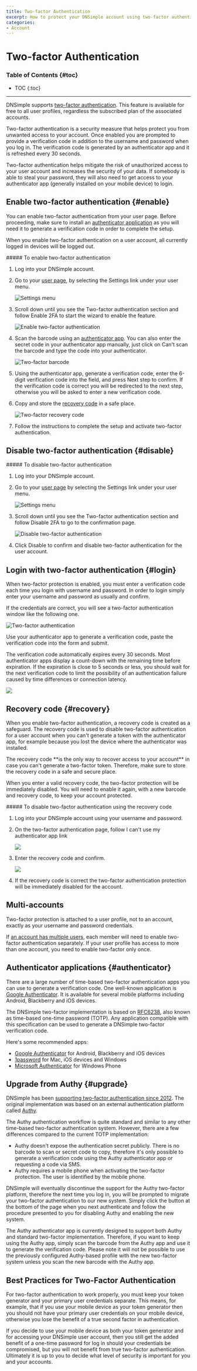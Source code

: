 ```yaml
---
title: Two-factor Authentication
excerpt: How to protect your DNSimple account using two-factor authentication.
categories:
- Account
---
```


# Two-factor Authentication

### Table of Contents {#toc}

* TOC
{:toc}

---

DNSimple supports [two-factor authentication](https://en.wikipedia.org/wiki/Two-factor_authentication). This feature is available for free to all user profiles, regardless the subscribed plan of the associated accounts.

Two-factor authentication is a security measure that helps protect you from unwanted access to your account. Once enabled you are prompted to provide a verification code in addition to the username and password when you log in. The verification code is generated by an authenticator app and it is refreshed every 30 seconds.

Two-factor authentication helps mitigate the risk of unauthorized access to your user account and increases the security of your data. If somebody is able to steal your password, they will also need to get access to your authenticator app (generally installed on your mobile device) to login.


## Enable two-factor authentication {#enable}

You can enable two-factor authentication from your user page. Before proceeding, make sure to install an [authenticator application](#authenticator) as you will need it to generate a verification code in order to complete the setup.

When you enable two-factor authentication on a user account, all currently logged in devices will be logged out.

<div class="section-steps" markdown="1">
##### To enable two-factor authentication

1.  Log into your DNSimple account.
1.  Go to your [user page](https://dnsimple.com/user), by selecting the <label>Settings</label> link under your user menu.

    ![Settings menu](/files/user-menu.png)

1.  Scroll down until you see the <label>Two-factor authentication</label> section and follow <label>Enable 2FA</label> to start the wizard to enable the feature.

    ![Enable two-factor authentication](/files/user-2fa-enable-link.png)

1.  Scan the barcode using an [authenticator app](#authenticator). You can also enter the secret code in your authenticator app manually, just click on <label>Can't scan the barcode</label> and type the code into your authenticator.

    ![Two-factor barcode](/files/2fa-barcode.png)

1.  Using the authenticator app, generate a verification code, enter the 6-digit verification code into the field, and press <label>Next step</label> to confirm. If the verification code is correct you will be redirected to the next step, otherwise you will be asked to enter a new verification code.

1.  Copy and store the [recovery code](#recovery-code) in a safe place.

    ![Two-factor recovery code](/files/2fa-recovery-code.png)

1.  Follow the instructions to complete the setup and activate two-factor authentication.

</div>


## Disable two-factor authentication {#disable}

<div class="section-steps" markdown="1">
##### To disable two-factor authentication

1.  Log into your DNSimple account.
1.  Go to your [user page](https://dnsimple.com/user) by selecting the <label>Settings</label> link under your user menu.

    ![Settings menu](/files/user-menu.png)

1.  Scroll down until you see the <label>Two-factor authentication</label> section and follow <label>Disable 2FA</label> to go to the confirmation page.

    ![Disable two-factor authentication](/files/user-2fa-disable-link.png)

1.  Click <label>Disable</label> to confirm and disable two-factor authentication for the user account.
</div>


## Login with two-factor authentication {#login}

When two-factor protection is enabled, you must enter a verification code each time you login with username and password. In order to login simply enter your username and password as usually and confirm.

If the credentials are correct, you will see a two-factor authentication window like the following one.

![Two-factor authentication](/files/2fa-login.png)

Use your authenticator app to generate a verification code, paste the verification code into the form and submit.

The verification code automatically expires every 30 seconds. Most authenticator apps display a count-down with the remaining time before expiration. If the expiration is close to 5 seconds or less, you should wait for the next verification code to limit the possibility of an authentication failure caused by time differences or connection latency.

![](/files/2fa-code-expiration.png)


## Recovery code {#recovery}

When you enable two-factor authentication, a recovery code is created as a safeguard. The recovery code is used to disable two-factor authentication for a user account when you can't generate a token with the authenticator app, for example because you lost the device where the authenticator was installed.

<warning>
The recovery code **is the only way to recover access to your account** in case you can't generate a two-factor token. Therefore, make sure to store the recovery code in a safe and secure place.
</warning>

When you enter a valid recovery code, the two-factor protection will be immediately disabled. You will need to enable it again, with a new barcode and recovery code, to keep your account protected.

<div class="section-steps" markdown="1">
##### To disable two-factor authentication using the recovery code

1.  Log into your DNSimple account using your username and password.

1.  On the two-factor authentication page, follow <label>I can't use my authenticator app</label> link

    ![](/files/2fa-recovery-link.png)

1.  Enter the recovery code and confirm.

    ![](/files/2fa-recovery.png)

1.  If the recovery code is correct the two-factor authentication protection will be immediately disabled for the account.
</div>


## Multi-accounts

Two-factor protection is attached to a user profile, not to an account, exactly as your username and password credentials.

If [an account has multiple users](/articles/account-users/), each member will need to enable two-factor authentication separately. If your user profile has access to more than one account, you need to enable two-factor only once.


## Authenticator applications {#authenticator}

There are a large number of time-based two-factor authentication apps you can use to generate a verification code. One well-known application is [Google Authenticator](https://support.google.com/accounts/answer/1066447). It is available for several mobile platforms including Android, Blackberry and iOS devices.

The DNSimple two-factor implementation is based on [RFC6238](https://tools.ietf.org/html/rfc6238), also known as time-based one-time password (TOTP). Any application compatible with this specification can be used to generate a DNSimple two-factor verification code.

Here's some recommended apps:

- [Google Authenticator](https://support.google.com/accounts/answer/1066447) for Android, Blackberry and iOS devices
- [1password](https://agilebits.com/onepassword) for Mac, iOS devices and Windows
- [Microsoft Authenticator](http://www.windowsphone.com/en-us/store/app/authenticator/e7994dbc-2336-4950-91ba-ca22d653759b) for Windows Phone


## Upgrade from Authy {#upgrade}

DNSimple has been [supporting two-factor authentication since 2012](https://blog.dnsimple.com/2012/08/account-two-factor-authentication/). The original implementation was based on an external authentication platform called [Authy](https://www.authy.com/).

The Authy authentication workflow is quite standard and similar to any other time-based two-factor authentication system. However, there are a few differences compared to the current TOTP implementation:

- Authy doesn't expose the authentication secret publicly. There is no barcode to scan or secret code to copy, therefore it's only possible to generate a verification code using the Authy authenticator app or requesting a code via SMS.
- Authy requires a mobile phone when activating the two-factor protection. The user is identified by the mobile phone.

DNSimple will eventually discontinue the support for the Authy two-factor platform, therefore the next time you log in, you will be prompted to migrate your two-factor authentication to our new system. Simply click the button at the bottom of the page when you next authenticate and follow the procedure presented to you for disabling Authy and enabling the new system.

<note>
The Authy authenticator app is currently designed to support both Authy and standard two-factor implementation. Therefore, if you want to keep using the Authy app, simply scan the barcode from the Authy app and use it to generate the verification code. Please note it will not be possible to use the previously configured Authy-based profile with the new two-factor system unless you scan the new barcode with the Authy app.
</note>

## Best Practices for Two-Factor Authentication

For two-factor authentication to work properly, you must keep your token generator and your primary user credentials separate. This means, for example, that if you use your mobile device as your token generator then you should not have your primary user credentials on your mobile device, otherwise you lose the benefit of a true second factor in authentication.

If you decide to use your mobile device as both your token generator and for accessing your DNSimple user account, then you still get the added benefit of a one-time password for log in should your credentials be compromised, but you will not benefit from true two-factor authentication. Ultimately it is up to you to decide what level of security is important for you and your accounts.
